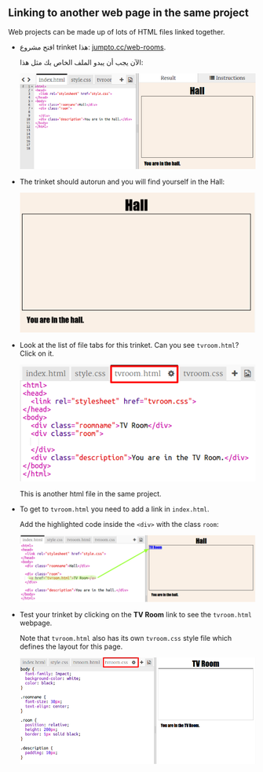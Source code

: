 ## Linking to another web page in the same project

Web projects can be made up of lots of HTML files linked together.

+ افتح مشروع trinket هذا: <a href="http://jumpto.cc/web-rooms" target="_blank">jumpto.cc/web-rooms</a>.
    
    الآن يجب أن يبدو الملف الخاص بك مثل هذا:
    
    ![لقطة الشاشة](images/rooms-starter.png)

+ The trinket should autorun and you will find yourself in the Hall:
    
    ![لقطة الشاشة](images/rooms-hall-start.png)

+ Look at the list of file tabs for this trinket. Can you see `tvroom.html`? Click on it.
    
    ![لقطة الشاشة](images/rooms-tvroom-html.png)
    
    This is another html file in the same project.

+ To get to `tvroom.html` you need to add a link in `index.html`.
    
    Add the highlighted code inside the `<div>` with the class `room`:
    
    ![لقطة الشاشة](images/rooms-link-tvroom.png)

+ Test your trinket by clicking on the **TV Room** link to see the `tvroom.html` webpage.
    
    Note that `tvroom.html` also has its own `tvroom.css` style file which defines the layout for this page.
    
    ![لقطة الشاشة](images/rooms-tvroom-unstyled.png)
